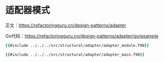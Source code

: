 # 适配器模式

正文：https://refactoringguru.cn/design-patterns/adapter

Go代码：https://refactoringguru.cn/design-patterns/adapter/go/example

```fortran
{{#include ../../../src/structural/adapter/adapter_module.f90}}
```

```fortran
{{#include ../../../src/structural/adapter/adapter_main.f90}}
```